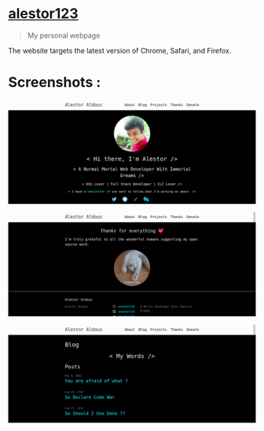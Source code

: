 # [alestor123](http://alestor123.github.io/)
> My personal webpage

The website targets the latest version of Chrome, Safari, and Firefox.

# Screenshots : 

![demo](./demo/shots/aleperweb.png)

![demo](./demo/shots/alperweb1.png)

![demo](./demo/shots/alperweb2.png)